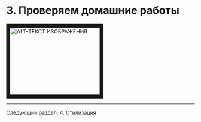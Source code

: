 # 3. Проверяем домашние работы

<a href="http://www.youtube.com/watch?feature=player_embedded&v=ozWdZP1lEY8" target="_blank"><img src="http://img.youtube.com/vi/ozWdZP1lEY8/0.jpg"
alt="ALT-ТЕКСТ ИЗОБРАЖЕНИЯ" width="240" height="180" border="10" /></a>

---

Следующий раздел: [4. Стилизация](./module-4.md)